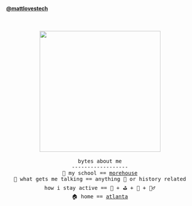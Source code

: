 
<!---
mattlovestech/mattlovestech is a ✨ special ✨ repository because its `README.md` (this file) appears on your GitHub profile.
You can click the Preview link to take a look at your changes.
--->
<!---


--->

#### [@mattlovestech](https://mattlovestech.com)
<p align="center">
  <br><br>
  <img src="http://25.media.tumblr.com/661e0b5c6f6ea9b4685aa700a69ada2e/tumblr_mk60illIWp1qdrzxno1_500.gif"
 width="325px" align="center" > <br/><br/>
  <samp>
bytes about me  <br/>
------------------ <br/>
🏫  my school == <a href="http//morehouse.edu"> morehouse </a> <br/> 
🥰  what gets me talking == anything  🏈  or history related <br/>
how i stay active == 🎾 + ⛳ + 🏀 + 🏋️‍♂️ <br/>
🏠   home == <a href="https://discoveratlanta.com/"> atlanta </a> <br/>

<br/>



  
  </samp>
  
</p>

